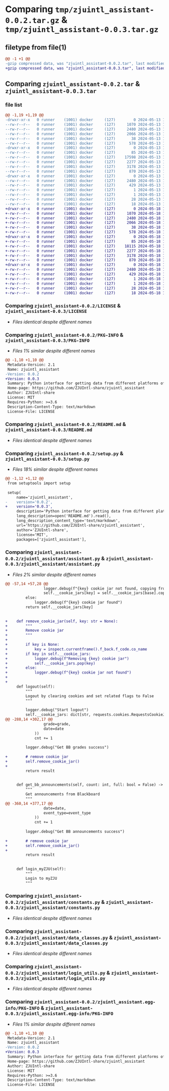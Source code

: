 # Comparing `tmp/zjuintl_assistant-0.0.2.tar.gz` & `tmp/zjuintl_assistant-0.0.3.tar.gz`

## filetype from file(1)

```diff
@@ -1 +1 @@
-gzip compressed data, was "zjuintl_assistant-0.0.2.tar", last modified: Mon May 13 15:54:42 2024, max compression
+gzip compressed data, was "zjuintl_assistant-0.0.3.tar", last modified: Sat May 18 15:10:51 2024, max compression
```

## Comparing `zjuintl_assistant-0.0.2.tar` & `zjuintl_assistant-0.0.3.tar`

### file list

```diff
@@ -1,19 +1,19 @@
-drwxr-xr-x   0 runner    (1001) docker     (127)        0 2024-05-13 15:54:42.360705 zjuintl_assistant-0.0.2/
--rw-r--r--   0 runner    (1001) docker     (127)     1070 2024-05-13 15:54:38.000000 zjuintl_assistant-0.0.2/LICENSE
--rw-r--r--   0 runner    (1001) docker     (127)     2480 2024-05-13 15:54:42.360705 zjuintl_assistant-0.0.2/PKG-INFO
--rw-r--r--   0 runner    (1001) docker     (127)     2066 2024-05-13 15:54:38.000000 zjuintl_assistant-0.0.2/README.md
--rw-r--r--   0 runner    (1001) docker     (127)       38 2024-05-13 15:54:42.360705 zjuintl_assistant-0.0.2/setup.cfg
--rw-r--r--   0 runner    (1001) docker     (127)      578 2024-05-13 15:54:38.000000 zjuintl_assistant-0.0.2/setup.py
-drwxr-xr-x   0 runner    (1001) docker     (127)        0 2024-05-13 15:54:42.360705 zjuintl_assistant-0.0.2/zjuintl_assistant/
--rw-r--r--   0 runner    (1001) docker     (127)       85 2024-05-13 15:54:38.000000 zjuintl_assistant-0.0.2/zjuintl_assistant/__init__.py
--rw-r--r--   0 runner    (1001) docker     (127)    17598 2024-05-13 15:54:38.000000 zjuintl_assistant-0.0.2/zjuintl_assistant/assistant.py
--rw-r--r--   0 runner    (1001) docker     (127)     2277 2024-05-13 15:54:38.000000 zjuintl_assistant-0.0.2/zjuintl_assistant/constants.py
--rw-r--r--   0 runner    (1001) docker     (127)     3178 2024-05-13 15:54:38.000000 zjuintl_assistant-0.0.2/zjuintl_assistant/data_classes.py
--rw-r--r--   0 runner    (1001) docker     (127)      870 2024-05-13 15:54:38.000000 zjuintl_assistant-0.0.2/zjuintl_assistant/login_utils.py
-drwxr-xr-x   0 runner    (1001) docker     (127)        0 2024-05-13 15:54:42.360705 zjuintl_assistant-0.0.2/zjuintl_assistant.egg-info/
--rw-r--r--   0 runner    (1001) docker     (127)     2480 2024-05-13 15:54:42.000000 zjuintl_assistant-0.0.2/zjuintl_assistant.egg-info/PKG-INFO
--rw-r--r--   0 runner    (1001) docker     (127)      429 2024-05-13 15:54:42.000000 zjuintl_assistant-0.0.2/zjuintl_assistant.egg-info/SOURCES.txt
--rw-r--r--   0 runner    (1001) docker     (127)        1 2024-05-13 15:54:42.000000 zjuintl_assistant-0.0.2/zjuintl_assistant.egg-info/dependency_links.txt
--rw-r--r--   0 runner    (1001) docker     (127)        1 2024-05-13 15:54:42.000000 zjuintl_assistant-0.0.2/zjuintl_assistant.egg-info/not-zip-safe
--rw-r--r--   0 runner    (1001) docker     (127)       28 2024-05-13 15:54:42.000000 zjuintl_assistant-0.0.2/zjuintl_assistant.egg-info/requires.txt
--rw-r--r--   0 runner    (1001) docker     (127)       18 2024-05-13 15:54:42.000000 zjuintl_assistant-0.0.2/zjuintl_assistant.egg-info/top_level.txt
+drwxr-xr-x   0 runner    (1001) docker     (127)        0 2024-05-18 15:10:51.344246 zjuintl_assistant-0.0.3/
+-rw-r--r--   0 runner    (1001) docker     (127)     1070 2024-05-18 15:10:47.000000 zjuintl_assistant-0.0.3/LICENSE
+-rw-r--r--   0 runner    (1001) docker     (127)     2480 2024-05-18 15:10:51.344246 zjuintl_assistant-0.0.3/PKG-INFO
+-rw-r--r--   0 runner    (1001) docker     (127)     2066 2024-05-18 15:10:47.000000 zjuintl_assistant-0.0.3/README.md
+-rw-r--r--   0 runner    (1001) docker     (127)       38 2024-05-18 15:10:51.344246 zjuintl_assistant-0.0.3/setup.cfg
+-rw-r--r--   0 runner    (1001) docker     (127)      578 2024-05-18 15:10:47.000000 zjuintl_assistant-0.0.3/setup.py
+drwxr-xr-x   0 runner    (1001) docker     (127)        0 2024-05-18 15:10:51.344246 zjuintl_assistant-0.0.3/zjuintl_assistant/
+-rw-r--r--   0 runner    (1001) docker     (127)       85 2024-05-18 15:10:47.000000 zjuintl_assistant-0.0.3/zjuintl_assistant/__init__.py
+-rw-r--r--   0 runner    (1001) docker     (127)    18115 2024-05-18 15:10:47.000000 zjuintl_assistant-0.0.3/zjuintl_assistant/assistant.py
+-rw-r--r--   0 runner    (1001) docker     (127)     2277 2024-05-18 15:10:47.000000 zjuintl_assistant-0.0.3/zjuintl_assistant/constants.py
+-rw-r--r--   0 runner    (1001) docker     (127)     3178 2024-05-18 15:10:47.000000 zjuintl_assistant-0.0.3/zjuintl_assistant/data_classes.py
+-rw-r--r--   0 runner    (1001) docker     (127)      870 2024-05-18 15:10:47.000000 zjuintl_assistant-0.0.3/zjuintl_assistant/login_utils.py
+drwxr-xr-x   0 runner    (1001) docker     (127)        0 2024-05-18 15:10:51.344246 zjuintl_assistant-0.0.3/zjuintl_assistant.egg-info/
+-rw-r--r--   0 runner    (1001) docker     (127)     2480 2024-05-18 15:10:51.000000 zjuintl_assistant-0.0.3/zjuintl_assistant.egg-info/PKG-INFO
+-rw-r--r--   0 runner    (1001) docker     (127)      429 2024-05-18 15:10:51.000000 zjuintl_assistant-0.0.3/zjuintl_assistant.egg-info/SOURCES.txt
+-rw-r--r--   0 runner    (1001) docker     (127)        1 2024-05-18 15:10:51.000000 zjuintl_assistant-0.0.3/zjuintl_assistant.egg-info/dependency_links.txt
+-rw-r--r--   0 runner    (1001) docker     (127)        1 2024-05-18 15:10:51.000000 zjuintl_assistant-0.0.3/zjuintl_assistant.egg-info/not-zip-safe
+-rw-r--r--   0 runner    (1001) docker     (127)       28 2024-05-18 15:10:51.000000 zjuintl_assistant-0.0.3/zjuintl_assistant.egg-info/requires.txt
+-rw-r--r--   0 runner    (1001) docker     (127)       18 2024-05-18 15:10:51.000000 zjuintl_assistant-0.0.3/zjuintl_assistant.egg-info/top_level.txt
```

### Comparing `zjuintl_assistant-0.0.2/LICENSE` & `zjuintl_assistant-0.0.3/LICENSE`

 * *Files identical despite different names*

### Comparing `zjuintl_assistant-0.0.2/PKG-INFO` & `zjuintl_assistant-0.0.3/PKG-INFO`

 * *Files 1% similar despite different names*

```diff
@@ -1,10 +1,10 @@
 Metadata-Version: 2.1
 Name: zjuintl_assistant
-Version: 0.0.2
+Version: 0.0.3
 Summary: Python interface for getting data from different platforms of ZJU International College
 Home-page: https://github.com/ZJUIntl-share/zjuintl_assistant
 Author: ZJUIntl-share
 License: MIT
 Requires-Python: >=3.6
 Description-Content-Type: text/markdown
 License-File: LICENSE
```

### Comparing `zjuintl_assistant-0.0.2/README.md` & `zjuintl_assistant-0.0.3/README.md`

 * *Files identical despite different names*

### Comparing `zjuintl_assistant-0.0.2/setup.py` & `zjuintl_assistant-0.0.3/setup.py`

 * *Files 18% similar despite different names*

```diff
@@ -1,12 +1,12 @@
 from setuptools import setup
 
 setup(
     name='zjuintl_assistant',
-    version='0.0.2',
+    version='0.0.3',
     description='Python interface for getting data from different platforms of ZJU International College',
     long_description=open('README.md').read(),
     long_description_content_type='text/markdown',
     url='https://github.com/ZJUIntl-share/zjuintl_assistant',
     author='ZJUIntl-share',
     license='MIT',
     packages=['zjuintl_assistant'],
```

### Comparing `zjuintl_assistant-0.0.2/zjuintl_assistant/assistant.py` & `zjuintl_assistant-0.0.3/zjuintl_assistant/assistant.py`

 * *Files 2% similar despite different names*

```diff
@@ -57,14 +57,28 @@
                 logger.debug(f"{key} cookie jar not found, copying from {base}")
                 self.__cookie_jars[key] = self.__cookie_jars[base].copy()
         else:
             logger.debug(f"{key} cookie jar found")
         return self.__cookie_jars[key]
 
 
+    def remove_cookie_jar(self, key: str = None):
+        """
+        Remove cookie jar
+        """
+
+        if key is None:
+            key = inspect.currentframe().f_back.f_code.co_name
+        if key in self.__cookie_jars:
+            logger.debug(f"Removing {key} cookie jar")
+            self.__cookie_jars.pop(key)
+        else:
+            logger.debug(f"{key} cookie jar not found")
+
+
     def logout(self):
         """
         Logout by clearing cookies and set related flags to False
         """
 
         logger.debug("Start logout")
         self.__cookie_jars: dict[str, requests.cookies.RequestsCookieJar] = {}
@@ -288,14 +302,17 @@
                 grade=grade,
                 date=date
             ))
             cnt += 1
 
         logger.debug("Get BB grades success")
 
+        # remove cookie jar
+        self.remove_cookie_jar()
+
         return result
 
 
     def get_bb_announcements(self, count: int, full: bool = False) -> list[data_classes.Announcement]:
         """
         Get announcements from Blackboard
         """
@@ -360,14 +377,17 @@
                 date=date,
                 event_type=event_type
             ))
             cnt += 1
 
         logger.debug("Get BB announcements success")
 
+        # remove cookie jar
+        self.remove_cookie_jar()
+
         return result
 
 
     def login_myZJU(self):
         """
         Login to myZJU
         """
```

### Comparing `zjuintl_assistant-0.0.2/zjuintl_assistant/constants.py` & `zjuintl_assistant-0.0.3/zjuintl_assistant/constants.py`

 * *Files identical despite different names*

### Comparing `zjuintl_assistant-0.0.2/zjuintl_assistant/data_classes.py` & `zjuintl_assistant-0.0.3/zjuintl_assistant/data_classes.py`

 * *Files identical despite different names*

### Comparing `zjuintl_assistant-0.0.2/zjuintl_assistant/login_utils.py` & `zjuintl_assistant-0.0.3/zjuintl_assistant/login_utils.py`

 * *Files identical despite different names*

### Comparing `zjuintl_assistant-0.0.2/zjuintl_assistant.egg-info/PKG-INFO` & `zjuintl_assistant-0.0.3/zjuintl_assistant.egg-info/PKG-INFO`

 * *Files 1% similar despite different names*

```diff
@@ -1,10 +1,10 @@
 Metadata-Version: 2.1
 Name: zjuintl_assistant
-Version: 0.0.2
+Version: 0.0.3
 Summary: Python interface for getting data from different platforms of ZJU International College
 Home-page: https://github.com/ZJUIntl-share/zjuintl_assistant
 Author: ZJUIntl-share
 License: MIT
 Requires-Python: >=3.6
 Description-Content-Type: text/markdown
 License-File: LICENSE
```

